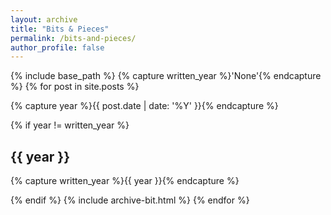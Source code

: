 ```yaml
---
layout: archive
title: "Bits & Pieces"
permalink: /bits-and-pieces/
author_profile: false
---
```


{% include base_path %}
{% capture written_year %}'None'{% endcapture %}
{% for post in site.posts %}

  {% capture year %}{{ post.date | date: '%Y' }}{% endcapture %}

  {% if year != written_year %}
    <h2 id="{{ year | slugify }}" class="archive__subtitle">{{ year }}</h2>
    {% capture written_year %}{{ year }}{% endcapture %}

  {% endif %}
  {% include archive-bit.html %}
{% endfor %}